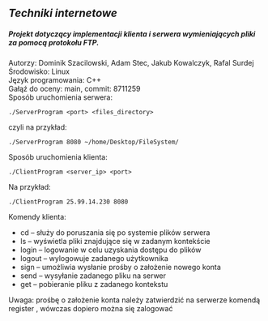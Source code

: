 ## _**Techniki internetowe**_ ##  
##### Projekt dotyczący implementacji klienta i serwera wymieniających pliki za pomocą protokołu FTP.  
Autorzy:
Dominik Szacilowski,
Adam Stec,
Jakub Kowalczyk,
Rafal Surdej  
Środowisko: Linux  
Język programowania: C++  
Gałąź do oceny: main, commit: 8711259  
Sposób uruchomienia serwera:  
```
./ServerProgram <port> <files_directory>  
```
czyli na przykład:  
```
./ServerProgram 8080 ~/home/Desktop/FileSystem/  
```
Sposób uruchomienia klienta:  
```
./ClientProgram <server_ip> <port>  
```
Na przykład:  
```
./ClientProgram 25.99.14.230 8080  
```
Komendy klienta:  
- cd <folder> – służy do poruszania się po systemie plików serwera  
- ls – wyświetla pliki znajdujące się w zadanym kontekście  
- login <username>  – logowanie w celu uzyskania dostępu do plików  
- logout – wylogowuje zadanego użytkownika  
- sign – umożliwia wysłanie prośby o założenie nowego konta  
- send <filename> – wysyłanie zadanego pliku na serwer  
- get <filename> – pobieranie pliku z zadanego kontekstu  

Uwaga: prośbę o założenie konta należy zatwierdzić na serwerze komendą register <username>, wówczas dopiero można się zalogować
